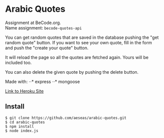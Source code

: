 # Arabic Quotes
Assignment at BeCode.org. <br>
Name assignment: `becode-quotes-api` <br>

You can get random quotes that are saved in the database pushing the "get random quote" button. If you want to see your own quote, fill in the form and push the "create your quote" button.

It will reload the page so all the quotes are fetched again. Yours will be included too.

You can also delete the given quote by pushing the delete button.

Made with:
⋅⋅* express
⋅⋅* mongoose

[Link to Heroku Site](https://secret-tor-72530.herokuapp.com/)

## Install
    $ git clone https://github.com/aeseas/arabic-quotes.git
    $ cd arabic-quotes
    $ npm install
    $ node index.js
